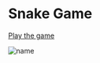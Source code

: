 # Snake Game

[Play the game](https://snake-ts-game.herokuapp.com/)

![name](https://github.com/andreastmedia/typescript-snake-game/blob/main/.screenshots/snake.jpg)
